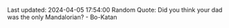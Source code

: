 Last updated: 2024-04-05 17:54:00
Random Quote: Did you think your dad was the only Mandalorian? - Bo-Katan